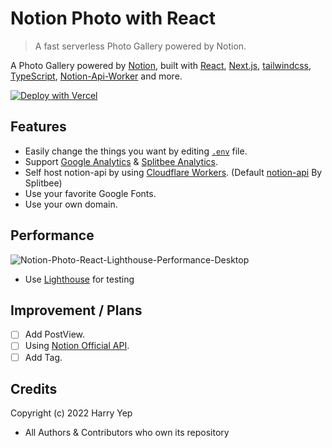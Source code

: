# Notion Photo with React

> A fast serverless Photo Gallery powered by Notion.

A Photo Gallery powered by [Notion](https://notion.so), built with [React](https://reactjs.org), [Next.js](https://nextjs.org), [tailwindcss](https://tailwindcss.com), [TypeScript](https://www.typescriptlang.org/), [Notion-Api-Worker](https://github.com/splitbee/notion-api-worker) and more.

[![Deploy with Vercel](https://vercel.com/button)](https://vercel.com/new/git/external?repository-url=https%3A%2F%2Fgithub.com%2FHarry-Yep%2FNotion-Photo-React)

## Features

-   Easily change the things you want by editing [`.env`](./.env.example) file.
-   Support [Google Analytics](https://analytics.google.com/) & [Splitbee Analytics](https://splitbee.io/).
-   Self host notion-api by using [Cloudflare Workers](https://workers.dev). (Default [notion-api](https://notion-api.splitbee.io) By Splitbee)
-   Use your favorite Google Fonts.
-   Use your own domain.

## Performance

![Notion-Photo-React-Lighthouse-Performance-Desktop](https://cdn.harrly.com/project/GitHub/Notion-Photo-React/img/Lighthouse-Performance-Desktop.png)

-   Use [Lighthouse](https://developers.google.com/web/tools/lighthouse) for testing

## Improvement / Plans

-   [ ] Add PostView.
-   [ ] Using [Notion Official API](https://developers.notion.com/).
-   [ ] Add Tag.

## Credits

Copyright (c) 2022 Harry Yep

-   All Authors & Contributors who own its repository
